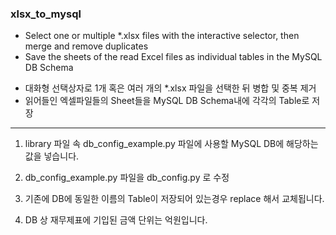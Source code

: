 ### xlsx_to_mysql

- Select one or multiple *.xlsx files with the interactive selector, then merge and remove duplicates
- Save the sheets of the read Excel files as individual tables in the MySQL DB Schema
* 대화형 선택상자로 1개 혹은 여러 개의 *.xlsx 파일을 선택한 뒤 병합 및 중복 제거
* 읽어들인 엑셀파일들의 Sheet들을 MySQL DB Schema내에 각각의 Table로 저장

-----

1. library 파일 속 db_config_example.py 파일에 사용할 MySQL DB에 해당하는 값을 넣습니다.

2. db_config_example.py 파일을 db_config.py 로 수정

3. 기존에 DB에 동일한 이름의 Table이 저장되어 있는경우 replace 해서 교체됩니다.

4. DB 상 재무제표에 기입된 금액 단위는 억원입니다.
